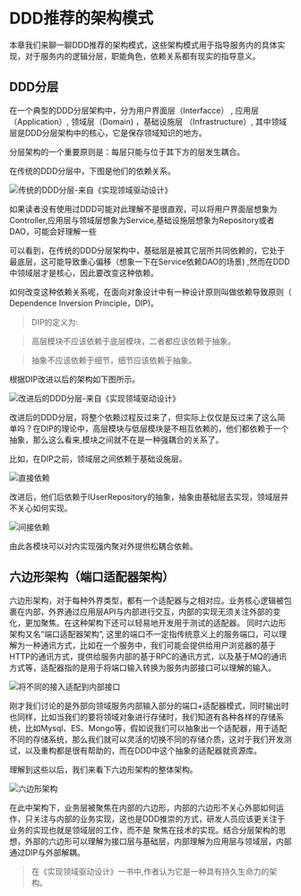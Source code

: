 # DDD推荐的架构模式

本章我们来聊一聊DDD推荐的架构模式，这些架构模式用于指导服务内的具体实现，对于服务内的逻辑分层，职能角色，依赖关系都有现实的指导意义。

## DDD分层

在一个典型的DDD分层架构中，分为用户界面层（Interfacce） , 应用层（Application）,
领域层（Domain) ，基础设施层 （Infrastructure）, 其中领域层是DDD分层架构中的核心，它是保存领域知识的地方。

分层架构的一个重要原则是：每层只能与位于其下方的层发生耦合。

在传统的DDD分层中，下图是他们的依赖关系。

![传统的DDD分层-来自《实现领域驱动设计》](https://gitee.com/izhengyin/ddd-message/raw/master/blog/images/traditional-layer.png)

>
如果读者没有使用过DDD可能对此理解不是很直观，可以将用户界面层想象为Controller,应用层与领域层想象为Service,基础设施层想象为Repository或者DAO，可能会好理解一些

可以看到，在传统的DDD分层架构中，基础层是被其它层所共同依赖的，它处于最底层，这可能导致重心偏移（想象一下在Service依赖DAO的场景)
,然而在DDD中领域层才是核心，因此要改变这种依赖。

如何改变这种依赖关系呢，在面向对象设计中有一种设计原则叫做依赖导致原则（
Dependence Inversion Principle，DIP)。
> DIP的定义为:

> 高层模块不应该依赖于底层模块，二者都应该依赖于抽象。

> 抽象不应该依赖于细节，细节应该依赖于抽象。

根据DIP改进以后的架构如下图所示。

![改进后的DDD分层-来自《实现领域驱动设计》](https://gitee.com/izhengyin/ddd-message/raw/master/blog/images/dip-traditional-layer.png)

改进后的DDD分层，将整个依赖过程反过来了，但实际上仅仅是反过来了这么简单吗？在DIP的理论中，高层模块与低层模块是不相互依赖的，他们都依赖于一个抽象，那么这么看来,模块之间就不在是一种强耦合的关系了。

比如，在DIP之前，领域层之间依赖于基础设施层。

![直接依赖](https://gitee.com/izhengyin/ddd-message/raw/master/blog/images/depend1.png)

改进后，他们后依赖于IUserRepository的抽象，抽象由基础层去实现，领域层并不关心如何实现。

![间接依赖](https://gitee.com/izhengyin/ddd-message/raw/master/blog/images/depend2.png)

由此各模块可以对内实现强内聚对外提供松耦合依赖。

## 六边形架构（端口适配器架构）

六边形架构，对于每种外界类型，都有一个适配器与之相对应。业务核心逻辑被包裹在内部，外界通过应用层API与内部进行交互，内部的实现无须关注外部的变化，更加聚焦。在这种架构下还可以轻易地开发用于测试的适配器。
同时六边形架构又名“端口适配器架构”,
这里的端口不一定指传统意义上的服务端口，可以理解为一种通讯方式，比如在一个服务中，我们可能会提供给用户浏览器的基于HTTP的通讯方式，提供给服务内部的基于RPC的通讯方式，以及基于MQ的通讯方式等，适配器指的是用于将端口输入转换为服务内部接口可以理解的输入。

![将不同的接入适配到内部接口](https://gitee.com/izhengyin/ddd-message/raw/master/blog/images/adapter.png)

刚才我们讨论的是外部向领域服务内部输入部分的端口+适配器模式，同时输出时也同样，比如当我们的要将领域对象进行存储时，我们知道有各种各样的存储系统，比如Mysql、ES、Mongo等，假如说我们可以抽象出一个适配器，用于适配不同的存储系统，那么我们就可以灵活的切换不同的存储介质，这对于我们开发测试，以及重构都是很有帮助的，而在DDD中这个抽象的适配器就资源库。

理解到这些以后，我们来看下六边形架构的整体架构。

![六边形架构](https://gitee.com/izhengyin/ddd-message/raw/master/blog/images/liubianxing2.png)

在此中架构下，业务层被聚焦在内部的六边形，内部的六边形不关心外部如何运作，只关注与内部的业务实现，这也是DDD推崇的方式，研发人员应该更关注于业务的实现也就是领域层的工作，而不是
聚焦在技术的实现。结合分层架构的思想，外部的六边形可以理解为接口层与基础层，内部理解为应用层与领域层，内部通过DIP与外部解耦。

> 在《实现领域驱动设计》一书中,作者认为它是一种具有持久生命力的架构。
